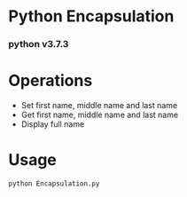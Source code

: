 # Python Encapsulation  
### python v3.7.3 

# Operations  

* Set first name, middle name and last name  
* Get first name, middle name and last name  
* Display full name  

  
# Usage  
```
python Encapsulation.py  
```
